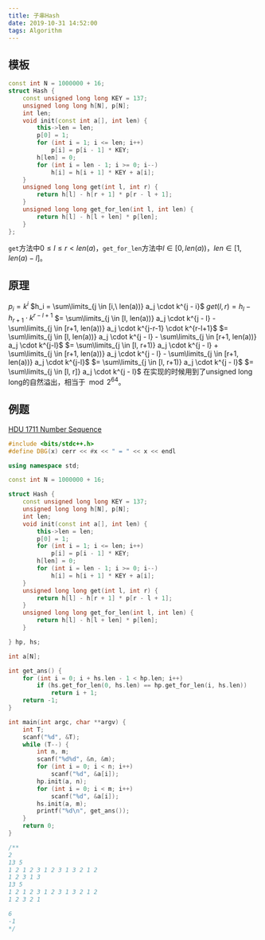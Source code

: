 ```yaml
---
title: 子串Hash
date: 2019-10-31 14:52:00
tags: Algorithm
---
```


## 模板
```cpp
const int N = 1000000 + 16;
struct Hash {
    const unsigned long long KEY = 137;
    unsigned long long h[N], p[N];
    int len;
    void init(const int a[], int len) {
        this->len = len;
        p[0] = 1;
        for (int i = 1; i <= len; i++)
            p[i] = p[i - 1] * KEY;
        h[len] = 0;
        for (int i = len - 1; i >= 0; i--)
            h[i] = h[i + 1] * KEY + a[i];
    }
    unsigned long long get(int l, int r) {
        return h[l] - h[r + 1] * p[r - l + 1];
    }
    unsigned long long get_for_len(int l, int len) {
        return h[l] - h[l + len] * p[len];
    }
};
```
`get`方法中$0 \le l \le r < len(a)$，`get_for_len`方法中$l \in [0, len(a))，len \in [1, len(a) - l]$。

## 原理

$p_i = k^i$
$h_i = \sum\limits_{j \in [i,\ len(a))} a_j \cdot k^{j - i}$
$get(l, r) = h_l - h_{r+1} \cdot k^{r - l + 1}$
$= \sum\limits_{j \in [l, len(a))} a_j \cdot k^{j - l} - \sum\limits_{j \in [r+1, len(a))} a_j \cdot k^{j-r-1} \cdot k^{r-l+1}$
$= \sum\limits_{j \in [l, len(a))} a_j \cdot k^{j - l} - \sum\limits_{j \in [r+1, len(a))} a_j \cdot k^{j-l}$
$= \sum\limits_{j \in [l, r+1)} a_j \cdot k^{j - l} + \sum\limits_{j \in [r+1, len(a))} a_j \cdot k^{j - l} - \sum\limits_{j \in [r+1, len(a))} a_j \cdot k^{j-l}$
$= \sum\limits_{j \in [l, r+1)} a_j \cdot k^{j - l}$
$= \sum\limits_{j \in [l, r]} a_j \cdot k^{j - l}$
在实现的时候用到了unsigned long long的自然溢出，相当于$\mod 2^{64}$。

## 例题
[HDU 1711 Number Sequence](http://acm.hdu.edu.cn/showproblem.php?pid=1711)
```cpp
#include <bits/stdc++.h>
#define DBG(x) cerr << #x << " = " << x << endl

using namespace std;

const int N = 1000000 + 16;

struct Hash {
    const unsigned long long KEY = 137;
    unsigned long long h[N], p[N];
    int len;
    void init(const int a[], int len) {
        this->len = len;
        p[0] = 1;
        for (int i = 1; i <= len; i++)
            p[i] = p[i - 1] * KEY;
        h[len] = 0;
        for (int i = len - 1; i >= 0; i--)
            h[i] = h[i + 1] * KEY + a[i];
    }
    unsigned long long get(int l, int r) {
        return h[l] - h[r + 1] * p[r - l + 1];
    }
    unsigned long long get_for_len(int l, int len) {
        return h[l] - h[l + len] * p[len];
    }

} hp, hs;

int a[N];

int get_ans() {
    for (int i = 0; i + hs.len - 1 < hp.len; i++)
        if (hs.get_for_len(0, hs.len) == hp.get_for_len(i, hs.len))
            return i + 1;
    return -1;
}

int main(int argc, char **argv) {
    int T;
    scanf("%d", &T);
    while (T--) {
        int n, m;
        scanf("%d%d", &n, &m);
        for (int i = 0; i < n; i++)
            scanf("%d", &a[i]);
        hp.init(a, n);
        for (int i = 0; i < m; i++)
            scanf("%d", &a[i]);
        hs.init(a, m);
        printf("%d\n", get_ans());
    }
    return 0;
}

/**
2
13 5
1 2 1 2 3 1 2 3 1 3 2 1 2
1 2 3 1 3
13 5
1 2 1 2 3 1 2 3 1 3 2 1 2
1 2 3 2 1

6
-1
*/
```